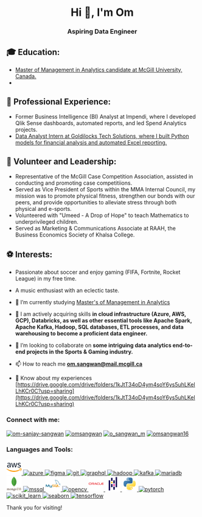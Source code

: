 <h1 align="center">Hi 👋, I'm Om</h1>
<h3 align="center">Aspiring Data Engineer</h3>

## 🎓 Education:
- [Master of Management in Analytics candidate at McGill University, Canada.](https://www.mcgill.ca/desautels/programs/mma)
- 
## 💼 Professional Experience:
- Former Business Intelligence (BI) Analyst at Impendi, where I developed Qlik Sense dashboards, automated reports, and led Spend Analytics projects.
- [Data Analyst Intern at Goldilocks Tech Solutions, where I built Python models for financial analysis and automated Excel reporting.](https://github.com/SherlockkOms/Automated-Options-Analyzer_2021)

## 🤝 Volunteer and Leadership:
- Representative of the McGill Case Competition Association, assisted in conducting and promoting case competitiions.
- Served as Vice President of Sports within the MMA Internal Council, my mission was to promote physical fitness, strengthen our bonds with our peers, and provide opportunities to alleviate stress through both physical and e-sports.
- Volunteered with "Umeed - A Drop of Hope" to teach Mathematics to underprivileged children.
- Served as Marketing & Communications Associate at RAAH, the Business Economics Society of Khalsa College.

## ⚽ Interests:
- Passionate about soccer and enjoy gaming (FIFA, Fortnite, Rocket League) in my free time.
- A music enthusiast with an eclectic taste.

- 🔭 I’m currently studying [Master's of Management in Analytics](https://www.mcgill.ca/desautels/programs/mma)

- 🌱 I am actively acquiring skills **in cloud infrastructure (Azure, AWS, GCP), Databricks, as well as other essential tools like Apache Spark, Apache Kafka, Hadoop, SQL databases, ETL processes, and data warehousing to become a proficient data engineer.**

- 👯 I’m looking to collaborate on **some intriguing data analytics end-to-end projects in the Sports & Gaming industry.**

- 📫 How to reach me **om.sangwan@mail.mcgill.ca**

- 📄 Know about my experiences [https://drive.google.com/drive/folders/1kJtT34oD4ym4soY6ys5uhLKelLhKCr0C?usp=sharing](https://drive.google.com/drive/folders/1kJtT34oD4ym4soY6ys5uhLKelLhKCr0C?usp=sharing)


<h3 align="left">Connect with me:</h3>
<p align="left">
<a href="https://linkedin.com/in/om-sanjay-sangwan" target="blank"><img align="center" src="https://raw.githubusercontent.com/rahuldkjain/github-profile-readme-generator/master/src/images/icons/Social/linked-in-alt.svg" alt="om-sanjay-sangwan" height="30" width="40" /></a>
<a href="https://kaggle.com/omsangwan" target="blank"><img align="center" src="https://raw.githubusercontent.com/rahuldkjain/github-profile-readme-generator/master/src/images/icons/Social/kaggle.svg" alt="omsangwan" height="30" width="40" /></a>
<a href="https://instagram.com/o_sangwan_m" target="blank"><img align="center" src="https://raw.githubusercontent.com/rahuldkjain/github-profile-readme-generator/master/src/images/icons/Social/instagram.svg" alt="o_sangwan_m" height="30" width="40" /></a>
<a href="https://www.leetcode.com/omsangwan16" target="blank"><img align="center" src="https://raw.githubusercontent.com/rahuldkjain/github-profile-readme-generator/master/src/images/icons/Social/leet-code.svg" alt="omsangwan16" height="30" width="40" /></a>
</p>

<h3 align="left">Languages and Tools:</h3>
<p align="left"> <a href="https://aws.amazon.com" target="_blank" rel="noreferrer"> <img src="https://raw.githubusercontent.com/devicons/devicon/master/icons/amazonwebservices/amazonwebservices-original-wordmark.svg" alt="aws" width="40" height="40"/> </a> <a href="https://azure.microsoft.com/en-in/" target="_blank" rel="noreferrer"> <img src="https://www.vectorlogo.zone/logos/microsoft_azure/microsoft_azure-icon.svg" alt="azure" width="40" height="40"/> </a> <a href="https://www.figma.com/" target="_blank" rel="noreferrer"> <img src="https://www.vectorlogo.zone/logos/figma/figma-icon.svg" alt="figma" width="40" height="40"/> </a> <a href="https://git-scm.com/" target="_blank" rel="noreferrer"> <img src="https://www.vectorlogo.zone/logos/git-scm/git-scm-icon.svg" alt="git" width="40" height="40"/> </a> <a href="https://graphql.org" target="_blank" rel="noreferrer"> <img src="https://www.vectorlogo.zone/logos/graphql/graphql-icon.svg" alt="graphql" width="40" height="40"/> </a> <a href="https://hadoop.apache.org/" target="_blank" rel="noreferrer"> <img src="https://www.vectorlogo.zone/logos/apache_hadoop/apache_hadoop-icon.svg" alt="hadoop" width="40" height="40"/> </a> <a href="https://kafka.apache.org/" target="_blank" rel="noreferrer"> <img src="https://www.vectorlogo.zone/logos/apache_kafka/apache_kafka-icon.svg" alt="kafka" width="40" height="40"/> </a> <a href="https://mariadb.org/" target="_blank" rel="noreferrer"> <img src="https://www.vectorlogo.zone/logos/mariadb/mariadb-icon.svg" alt="mariadb" width="40" height="40"/> </a> <a href="https://www.mongodb.com/" target="_blank" rel="noreferrer"> <img src="https://raw.githubusercontent.com/devicons/devicon/master/icons/mongodb/mongodb-original-wordmark.svg" alt="mongodb" width="40" height="40"/> </a> <a href="https://www.microsoft.com/en-us/sql-server" target="_blank" rel="noreferrer"> <img src="https://www.svgrepo.com/show/303229/microsoft-sql-server-logo.svg" alt="mssql" width="40" height="40"/> </a> <a href="https://www.mysql.com/" target="_blank" rel="noreferrer"> <img src="https://raw.githubusercontent.com/devicons/devicon/master/icons/mysql/mysql-original-wordmark.svg" alt="mysql" width="40" height="40"/> </a> <a href="https://opencv.org/" target="_blank" rel="noreferrer"> <img src="https://www.vectorlogo.zone/logos/opencv/opencv-icon.svg" alt="opencv" width="40" height="40"/> </a> <a href="https://www.oracle.com/" target="_blank" rel="noreferrer"> <img src="https://raw.githubusercontent.com/devicons/devicon/master/icons/oracle/oracle-original.svg" alt="oracle" width="40" height="40"/> </a> <a href="https://pandas.pydata.org/" target="_blank" rel="noreferrer"> <img src="https://raw.githubusercontent.com/devicons/devicon/2ae2a900d2f041da66e950e4d48052658d850630/icons/pandas/pandas-original.svg" alt="pandas" width="40" height="40"/> </a> <a href="https://www.python.org" target="_blank" rel="noreferrer"> <img src="https://raw.githubusercontent.com/devicons/devicon/master/icons/python/python-original.svg" alt="python" width="40" height="40"/> </a> <a href="https://pytorch.org/" target="_blank" rel="noreferrer"> <img src="https://www.vectorlogo.zone/logos/pytorch/pytorch-icon.svg" alt="pytorch" width="40" height="40"/> </a> <a href="https://scikit-learn.org/" target="_blank" rel="noreferrer"> <img src="https://upload.wikimedia.org/wikipedia/commons/0/05/Scikit_learn_logo_small.svg" alt="scikit_learn" width="40" height="40"/> </a> <a href="https://seaborn.pydata.org/" target="_blank" rel="noreferrer"> <img src="https://seaborn.pydata.org/_images/logo-mark-lightbg.svg" alt="seaborn" width="40" height="40"/> </a> <a href="https://www.tensorflow.org" target="_blank" rel="noreferrer"> <img src="https://www.vectorlogo.zone/logos/tensorflow/tensorflow-icon.svg" alt="tensorflow" width="40" height="40"/> </a> </p>

Thank you for visiting!
